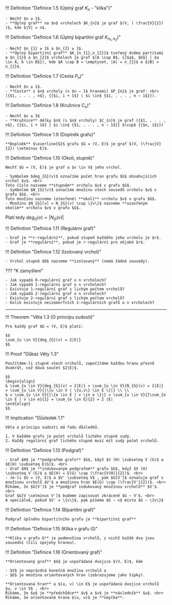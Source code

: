 !!! Definition "Definice 1.5 (Úplný graf $K_{n}$ - "klika")"
    
    - Nechť $n ≥ 1$.
    - **Úplný graf** na $n$ vrcholech $K_{n}$ je graf $(V, ( \frac{V}{2}) )$, kde $|V| = n$.


!!! Definition "Definice 1.6 (Úplný bipartitní graf $K_{n_{1},n_{2}}$)"
    
    - Nechť $n_{1} ≥ 1$ a $n_{2} ≥ 1$.
    - **Úplný bipartitní graf** $K_{n_{1},n_{2}}$ tvořený dvěma partitami o $n_{1}$ a $n_{2}$ vrcholech je graf $(A \cup B$, {{$a$, $b$} | $a \in A, b \in B$}), kde $A \cap B = \emptyset, |A| = n_{1}$ a $|B| = n_{2}$.

!!! Definition "Definice 1.7 (Cesta $P_{n}$)"
    
    - Nechť $n ≥ 1$.
    - **Cesta** s $n$ vrcholy (s $n − 1$ hranami) $P_{n}$ je graf: <br> ({$1, . . . , n$}, {{$i, i + 1$} | $i \in$ {$1, . . . , n − 1$}}).

!!! Definition "Definice 1.8 (Kružnice $C_{n}$)"

    - Nechť $n ≥ 3$
    - **Kružnice** délky $n$ (s $n$ vrcholy) $C_{n}$ je graf ({$1, . . . , n$}, {{$i, i + 1$} | $i \in$ {$1, . . . , n − 1$}} $\cup$ {{$n, 1$}})

!!! Definition "Definice 1.9 (Doplněk grafu)"
    
    **Doplněk** $\overline{G}$ grafu $G = (V, E)$ je graf $(V, (\frac{V}{2}) \setminus E)$.

!!! Definition "Definice 1.10 (Okolí, stupně)"

    Nechť $G = (V, E)$ je graf a $v \in V$ jeho vrchol.

    - Symbolem $deg_{G}(v)$ označíme počet hran grafu $G$ obsahujících vrchol $v$. <br>
    Toto číslo nazveme **stupněm** vrcholu $v$ v grafu $G$.
    - Symbolem $N_{G}(v)$ označíme množinu všech sousedů vrcholu $v$ v grafu $G$. <br>
    Tuto množinu nazveme (otevřené) **okolí** vrcholu $v$ v grafu $G$.
    - Množinu $N_{G}[v] = N_{G}(v) \cup \{v\}$ nazveme **uzavřeným okolím** vrcholu $v$ v grafu $G$.

Platí tedy $deg_{G}(v) = |N_{G}(v)|$

!!! Definition "Definice 1.11 (Regulární graf)"

    - Graf je **r-regulární**, pokud stupeň každého jeho vrcholu je $r$.
    - Graf je **regulární**, pokud je r-regulární pro nějaké $r$.

!!! Definition "Definice 1.12 (Izolovaný vrchol)"

    - Vrchol stupně $0$ nazveme **izolovaný** (nemá žádné sousedy).



??? "K zamyšlení"

    - Jak vypadá 0-regulární graf o n vrcholech?
    - Jak vypadá 1-regulární graf o n vrcholech?
    - Existuje 1-regulární graf s lichým počtem vrcholů?
    - Jak vypadá 2-regulární graf o n vrcholech?
    - Existuje 2-regulární graf s lichým počtem vrcholů?
    - Kolik existuje neizomorfních 2-regulárních grafů o n vrcholech?

---

!!! Theorem "Věta 1.3 (O principu sudosti)"

    Pro každý graf $G = (V, E)$ platí:

    $$
    \sum_{u \in V}{deg_{G}(v) = 2|E|}
    $$

!!! Proof "Důkaz Věty 1.3"

    Posčítáme-li stupně všech vrcholů, započítáme každou hranu přesně dvakrát, což dává součet $2|E|$.

    $$
    \begin{align}
    & \sum_{u \in V}{deg_{G}(v) = 2|E|} = \sum_{u \in V}{N_{G}(v) = 2|E|} = \sum_{u \in V}{|\{u \in V | \{u,v\} \in E \}|} \\ \\
    & = \sum_{u \in V}{|\{e \in E | v \in e \}|} = \sum_{u \in V}{}\sum_{e \in E | v \in e}{1} = \sum_{e \in E}{2} = 2 |E|
    \end{align}
    $$

!!! Implication "Důsledek 1.1"
    
    Věta o principu sudosti má řadu důsledků.
    
    1. V každém grafu je počet vrcholů lichého stupně sudý.
    2. Každý regulární graf lichého stupně musí mít sudý počet vrcholů.

!!! Definition "Definice 1.13 (Podgraf)"

    - Graf $H$ je **podgrafem grafu** $G$, když $V (H) \subseteq V (G)$ a $E(H) \subseteq E(G)$. <br>
    - Graf $H$ je **indukovaným podgrafem** grafu $G$, když $V (H) \subseteq V (G)$ a $E(H) = E(G) \cap (\frac{V(H)}{2})$. <br>
    - Je-li $G = (V, E)$ a $V' \subseteq V$ , pak $G[V']$ označuje graf s množinou vrcholů $V'$ a množinou hran $E(G) \cap (\frac{V'}{2})$. <br>
    Říkáme, že $G[V']$ je **podgraf indukovaný množinou vrcholů** $V'$. <br>
    Graf $G[V \setminus V']$ budeme zapisovat zkráceně $G − V'$. <br>
    A speciálně, pokud $V' = \{v\}$, pak píšeme $G − v$ místo $G − \{v\}$

!!! Definition "Definice 1.14 (Bipartitní graf)"

    Podgraf úplného bipartitního grafu je **bipartitní graf**

!!! Definition "Definice 1.15 (Klika v grafu $G$)"
    
    **Klika v grafu G** je podmnožina vrcholů, z nichž každé dva jsou sousední (čili spojeny hranou).

!!! Definition "Definice 1.16 (Orientovaný graf)"

    **Orientovaný graf** $G$ je uspořádaná dvojice $(V, E)$, kde
        
    - $V$ je neprázdná konečná množina vrcholů a
    - $E$ je množina orientovaných hran (zobrazujeme jako šipky).
    
    **Orientovaná hran** a $(u, v) \in E$ je uspořádaná dvojice vrcholů $u, v \in V$ . <br>
    Říkáme, že $u$ je **předchůdce** $v$ a $v$ je **následník** $u$. <br>
    Říkáme, že orientovaná hrana $(u, u)$ je **smyčka**.